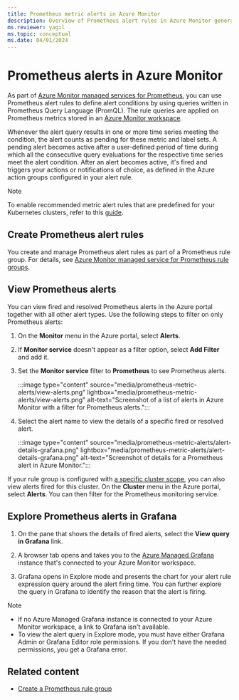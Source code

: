 ```yaml
---
title: Prometheus metric alerts in Azure Monitor
description: Overview of Prometheus alert rules in Azure Monitor generated by data in Azure Monitor managed services for Prometheus.
ms.reviewer: yagil
ms.topic: conceptual
ms.date: 04/01/2024
---
```


# Prometheus alerts in Azure Monitor

As part of [Azure Monitor managed services for Prometheus](../essentials/prometheus-metrics-overview.md), you can use Prometheus alert rules to define alert conditions by using queries written in Prometheus Query Language (PromQL). The rule queries are applied on Prometheus metrics stored in an [Azure Monitor workspace](../essentials/azure-monitor-workspace-overview.md).

Whenever the alert query results in one or more time series meeting the condition, the alert counts as pending for these metric and label sets. A pending alert becomes active after a user-defined period of time during which all the consecutive query evaluations for the respective time series meet the alert condition. After an alert becomes active, it's fired and triggers your actions or notifications of choice, as defined in the Azure action groups configured in your alert rule.

>[!NOTE]
> To enable recommended metric alert rules that are predefined for your Kubernetes clusters, refer to this [guide](../containers/kubernetes-metric-alerts.md).


## Create Prometheus alert rules

You create and manage Prometheus alert rules as part of a Prometheus rule group. For details, see [Azure Monitor managed service for Prometheus rule groups](../essentials/prometheus-rule-groups.md).

## View Prometheus alerts

You can view fired and resolved Prometheus alerts in the Azure portal together with all other alert types. Use the following steps to filter on only Prometheus alerts:

1. On the **Monitor** menu in the Azure portal, select **Alerts**.
2. If **Monitor service** doesn't appear as a filter option, select **Add Filter** and add it.
3. Set the **Monitor service** filter to **Prometheus** to see Prometheus alerts.

   :::image type="content" source="media/prometheus-metric-alerts/view-alerts.png" lightbox="media/prometheus-metric-alerts/view-alerts.png" alt-text="Screenshot of a list of alerts in Azure Monitor with a filter for Prometheus alerts.":::
4. Select the alert name to view the details of a specific fired or resolved alert.

   :::image type="content" source="media/prometheus-metric-alerts/alert-details-grafana.png" lightbox="media/prometheus-metric-alerts/alert-details-grafana.png" alt-text="Screenshot of details for a Prometheus alert in Azure Monitor.":::

If your rule group is configured with [a specific cluster scope](../essentials/prometheus-rule-groups.md#limiting-rules-to-a-specific-cluster), you can also view alerts fired for this cluster. On the **Cluster** menu in the Azure portal, select **Alerts**. You can then filter for the Prometheus monitoring service.

## Explore Prometheus alerts in Grafana

1. On the pane that shows the details of fired alerts, select the **View query in Grafana** link.

2. A browser tab opens and takes you to the [Azure Managed Grafana](/azure/managed-grafana/overview) instance that's connected to your Azure Monitor workspace.

3. Grafana opens in Explore mode and presents the chart for your alert rule expression query around the alert firing time. You can further explore the query in Grafana to identify the reason that the alert is firing.

> [!NOTE]
> - If no Azure Managed Grafana instance is connected to your Azure Monitor workspace, a link to Grafana isn't available.
> - To view the alert query in Explore mode, you must have either Grafana Admin or Grafana Editor role permissions. If you don't have the needed permissions, you get a Grafana error.

## Related content

- [Create a Prometheus rule group](../essentials/prometheus-rule-groups.md)
